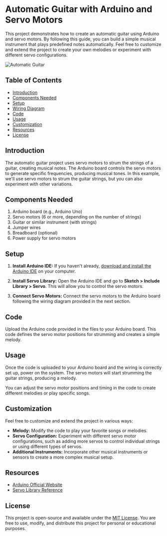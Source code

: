 # Automatic Guitar with Arduino and Servo Motors

This project demonstrates how to create an automatic guitar using Arduino and servo motors. By following this guide, you can build a simple musical instrument that plays predefined notes automatically. Feel free to customize and extend the project to create your own melodies or experiment with different servo configurations.

![Automatic Guitar](images/automatic_guitar.jpg)

## Table of Contents

- [Introduction](#introduction)
- [Components Needed](#components-needed)
- [Setup](#setup)
- [Wiring Diagram](#wiring-diagram)
- [Code](#code)
- [Usage](#usage)
- [Customization](#customization)
- [Resources](#resources)
- [License](#license)

## Introduction

The automatic guitar project uses servo motors to strum the strings of a guitar, creating musical notes. The Arduino board controls the servo motors to generate specific frequencies, producing musical tones. In this example, we'll use servo motors to strum the guitar strings, but you can also experiment with other variations.

## Components Needed

1. Arduino board (e.g., Arduino Uno)
2. Servo motors (6 or more, depending on the number of strings)
3. Guitar or similar instrument (with strings)
4. Jumper wires
5. Breadboard (optional)
6. Power supply for servo motors

## Setup

1. **Install Arduino IDE:** If you haven't already, [download and install the Arduino IDE](https://www.arduino.cc/en/software) on your computer.

2. **Install Servo Library:** Open the Arduino IDE and go to **Sketch > Include Library > Servo**. This will allow you to control the servo motors.

3. **Connect Servo Motors:** Connect the servo motors to the Arduino board following the wiring diagram provided in the next section.

## Code

Upload the Arduino code provided in the files to your Arduino board. This code defines the servo motor positions for strumming and creates a simple melody.

## Usage

Once the code is uploaded to your Arduino board and the wiring is correctly set up, power on the system. The servo motors will start strumming the guitar strings, producing a melody.

You can adjust the servo motor positions and timing in the code to create different melodies or play specific songs.

## Customization

Feel free to customize and extend the project in various ways:

- **Melody:** Modify the code to play your favorite songs or melodies.
- **Servo Configuration:** Experiment with different servo motor configurations, such as adding more servos to control individual strings or using different types of servos.
- **Additional Instruments:** Incorporate other musical instruments or sensors to create a more complex musical setup.

## Resources

- [Arduino Official Website](https://www.arduino.cc/)
- [Servo Library Reference](https://www.arduino.cc/en/reference/servo)

## License

This project is open-source and available under the [MIT License](LICENSE). You are free to use, modify, and distribute this project for personal or educational purposes.
